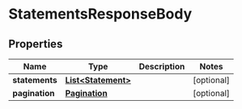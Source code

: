 
# StatementsResponseBody

## Properties
Name | Type | Description | Notes
------------ | ------------- | ------------- | -------------
**statements** | [**List&lt;Statement&gt;**](Statement.md) |  |  [optional]
**pagination** | [**Pagination**](Pagination.md) |  |  [optional]



